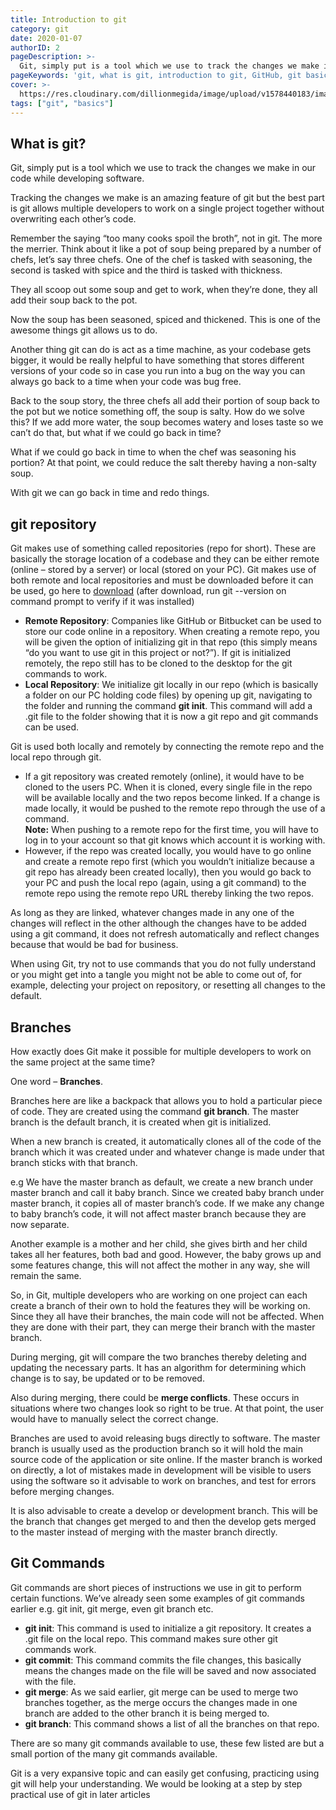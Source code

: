 ```yaml
---
title: Introduction to git
category: git
date: 2020-01-07
authorID: 2
pageDescription: >-
  Git, simply put is a tool which we use to track the changes we make in our code while developing software. git also allows multiple developers work on a single project together without overwriting each other’s code.
pageKeywords: 'git, what is git, introduction to git, GitHub, git basics, bitbucket, repository, version control, js'
cover: >- 
  https://res.cloudinary.com/dillionmegida/image/upload/v1578440183/images/thewebfor5/what-is-git_upwrww.jpg
tags: ["git", "basics"]
---
```

## What is git?
Git, simply put is a tool which we use to track the changes we make in our code while developing software.

Tracking the changes we make is an amazing feature of git but the best part is git allows multiple developers to work on a single project together without overwriting each other’s code.

Remember the saying “too many cooks spoil the broth”, not in git. The more the merrier. Think about it like a pot of soup being prepared by a number of chefs, let’s say three chefs. One of the chef is tasked with seasoning, the second is tasked with spice and the third is tasked with thickness.

They all scoop out some soup and get to work, when they’re done, they all add their soup back to the pot.

Now the soup has been seasoned, spiced and thickened. This is one of the awesome things git allows us to do.

Another thing git can do is act as a time machine, as your codebase gets bigger, it would be really helpful to have something that stores different versions of your code so in case you run into a bug on the way you can always go back to a time when your code was bug free.

Back to the soup story, the three chefs all add their portion of soup back to the pot but we notice something off, the soup is salty. How do we solve this? If we add more water, the soup becomes watery and loses taste so we can’t do that, but what if we could go back in time?

What if we could go back in time to when the chef was seasoning his portion? At that point, we could reduce the salt thereby having a non-salty soup.

With git we can go back in time and redo things.

## git repository
Git makes use of something called repositories (repo for short). These are basically the storage location of a codebase and they can be either remote (online – stored by a server) or local (stored on your PC). Git makes use of both remote and local repositories and must be downloaded before it can be used, go here to [download](https://git-scm.com/downloads) (after download, run git --version on command prompt to verify if it was installed)

- **Remote Repository**: Companies like GitHub or Bitbucket can be used to store our code online in a repository. When creating a remote repo, you will be given the option of initializing git in that repo (this simply means “do you want to use git in this project or not?”). If git is initialized remotely, the repo still has to be cloned to the desktop for the git commands to work.
- **Local Repository**: We initialize git locally in our repo (which is basically a folder on our PC holding code files) by opening up git, navigating to the folder and running the command **git init**. This command will add a .git file to the folder showing that it is now a git repo and git commands can be used.

Git is used both locally and remotely by connecting the remote repo and the local repo through git.

- If a git repository was created remotely (online), it would have to be cloned to the users PC. When it is cloned, every single file in the repo will be available locally and the two repos become linked. If a change is made locally, it would be pushed to the remote repo through the use of a command.<br/>
**Note:** When pushing to a remote repo for the first time, you will have to log in to your account so that git knows which account it is working with.
-	However, if the repo was created locally, you would have to go online and create a remote repo first (which you wouldn’t initialize because a git repo has already been created locally), then you would go back to your PC and push the local repo (again, using a git command) to the remote repo using the remote repo URL thereby linking the two repos.

As long as they are linked, whatever changes made in any one of the changes will reflect in the other although the changes have to be added using a git command, it does not refresh automatically and reflect changes because that would be bad for business.

When using Git, try not to use commands that you do not fully understand or you might get into a tangle you might not be able to come out of, for example, delecting your project on repository, or resetting all changes to the default.

## Branches
How exactly does Git make it possible for multiple developers to work on the same project at the same time?

One word – **Branches**.

Branches here are like a backpack that allows you to hold a particular piece of code. They are created using the command **git branch**. The master branch is the default branch, it is created when git is initialized.

When a new branch is created, it automatically clones all of the code of the branch which it was created under and whatever change is made under that branch sticks with that branch.

e.g We have the master branch as default, we create a new branch under master branch and call it baby branch. Since we created baby branch under master branch, it copies all of master branch’s code. If we make any change to baby branch’s code, it will not affect master branch because they are now separate.

Another example is a mother and her child, she gives birth and her child takes all her features, both bad and good. However, the baby grows up and some features change, this will not affect the mother in any way, she will remain the same.

So, in Git, multiple developers who are working on one project can each create a branch of their own to hold the features they will be working on. Since they all have their branches, the main code will not be affected. When they are done with their part, they can merge their branch with the master branch.

During merging, git will compare the two branches thereby deleting and updating the necessary parts. It has an algorithm for determining which change is to say, be updated or to be removed.

Also during merging, there could be **merge conflicts**. These occurs in situations where two changes look so right to be true. At that point,  the user would have to manually select the correct change.

Branches are used to avoid releasing bugs directly to software. The master branch is usually used as the production branch so it will hold the main source code of the application or site online. If the master branch is worked on directly, a lot of mistakes made in development will be visible to users using the software so it advisable to work on branches, and test for errors before merging changes.

It is also advisable to create a develop or development branch. This will be the branch that changes get merged to and then the develop gets merged to the master instead of merging with the master branch directly. 

## Git Commands
Git commands are short pieces of instructions we use in git to perform certain functions. We’ve already seen some examples of git commands earlier e.g. git init, git merge, even git branch etc.

- **git init**: This command is used to initialize a git repository. It creates a .git file on the local repo. This command makes sure other git commands work.
- **git commit**: This command commits the file changes, this basically means the changes made on the file will be saved and now associated with the file.
- **git merge**: As we said earlier, git merge can be used to merge two branches together, as the merge occurs the changes made in one branch are added to the other branch it is being merged to.
- **git branch**: This command shows a list of all the branches on that repo.

There are so many git commands available to use, these few listed are but a small portion of the many git commands available.

Git is a very expansive topic and can easily get confusing, practicing using git will help your understanding. We would be looking at a step by step practical use of git in later articles
